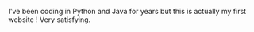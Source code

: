 I've been coding in Python and Java for years but this is actually my first website ! Very satisfying. 
